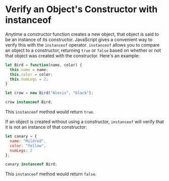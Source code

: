 # Verify an Object's Constructor with instanceof
Anytime a constructor function creates a new object, that object is said to be an instance of its constructor. JavaScript gives a convenient way to verify this with the ```instanceof``` operator. ```instanceof``` allows you to compare an object to a constructor, returning ```true``` or ```false``` based on whether or not that object was created with the constructor. Here's an example:
```javascript
let Bird = function(name, color) {
  this.name = name;
  this.color = color;
  this.numLegs = 2;
}

let crow = new Bird("Alexis", "black");

crow instanceof Bird;
```
This ```instanceof``` method would return ```true```.

If an object is created without using a constructor, ```instanceof``` will verify that it is not an instance of that constructor:
```javascript
let canary = {
  name: "Mildred",
  color: "Yellow",
  numLegs: 2
};

canary instanceof Bird;
```
This ```instanceof``` method would return ```false```.


